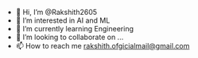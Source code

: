 - 👋 Hi, I’m @Rakshith2605
- 👀 I’m interested in AI and ML
- 🌱 I’m currently learning Engineering
- 💞️ I’m looking to collaborate on ...
- 📫 How to reach me rakshith.ofgicialmail@gmail.com

<!---
Rakshith2605/Rakshith2605 is a ✨ special ✨ repository because its `README.md` (this file) appears on your GitHub profile.
You can click the Preview link to take a look at your changes.
--->
